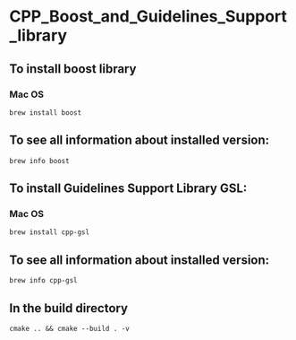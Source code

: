 # CPP_Boost_and_Guidelines_Support_library

## To install boost library

### Mac OS
`brew install boost`

## To see all information about installed version:
`brew info boost`

## To install Guidelines Support Library GSL:

### Mac OS
`brew install cpp-gsl`

## To see all information about installed version:
`brew info cpp-gsl`

## In the build directory
`cmake .. && cmake --build . -v `